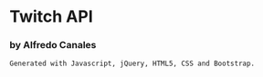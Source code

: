 # Twitch API
### by Alfredo Canales
```
Generated with Javascript, jQuery, HTML5, CSS and Bootstrap.
```
